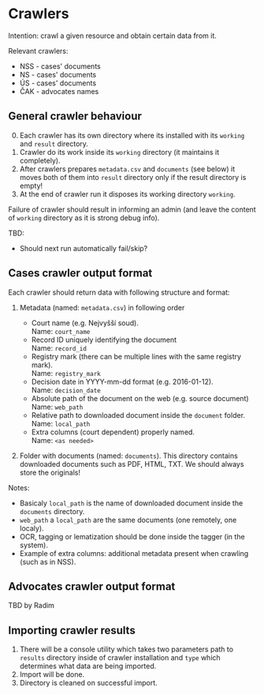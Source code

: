 Crawlers
========

Intention: crawl a given resource and obtain certain data from it.

Relevant crawlers:

 - NSS - cases' documents
 - NS - cases' documents 
 - ÚS - cases' documents
 - ČAK - advocates names

General crawler behaviour
-------------------------

0. Each crawler has its own directory where its installed with its `working` and `result` directory.
1. Crawler do its work inside its `working` directory (it maintains it completely).
2. After crawlers prepares `metadata.csv` and `documents` (see below) it moves both of them into `result` directory only if the result directory is empty!
3. At the end of crawler run it disposes its working directory `working`.

Failure of crawler should result in informing an admin (and leave the content of `working` directory as it is strong debug info).

TBD:

 - Should next run automatically fail/skip?

Cases crawler output format
----------------------------

Each crawler should return data with following structure and format:

1. Metadata (named: `metadata.csv`) in following order

    - Court name (e.g. Nejvyšší soud).  
      Name: `court_name`
    - Record ID uniquely identifying the document  
      Name: `record_id`
    - Registry mark (there can be multiple lines with the same registry mark).  
      Name: `registry_mark`
    - Decision date in YYYY-mm-dd format (e.g. 2016-01-12).  
      Name: `decision_date`
    - Absolute path of the document on the web (e.g. source document)  
      Name: `web_path`
    - Relative path to downloaded document inside the `document` folder.    
      Name: `local_path`
    - Extra columns (court dependent) properly named.  
      Name: `<as needed>`

2. Folder with documents (named: `documents`). This directory contains downloaded documents such as PDF, HTML, TXT. We should always store the originals!

Notes:

 - Basicaly `local_path` is the name of downloaded document inside the `documents` directory.  
 - `web_path` a `local_path` are the same documents (one remotely, one localy).
 - OCR, tagging or lematization should be done inside the tagger (in the system).
 - Example of extra columns: additional metadata present when crawling (such as in NSS).

Advocates crawler output format
-------------------------------

TBD by Radim

Importing crawler results
-------------------------

1. There will be a console utility which takes two parameters path to `results` directory inside of crawler installation and `type` which determines what data are being imported.
2. Import will be done.
3. Directory is cleaned on successful import.